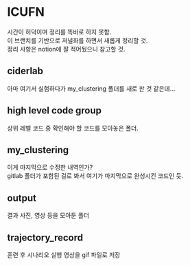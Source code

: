 # ICUFN
시간이 허덕이며 정리를 똑바로 하지 못함.  
이 브랜치를 기반으로 저널화를 하면서 새롭게 정리할 것.  
정리 사항은 notion에 잘 적어뒀으니 참고할 것. 

## ciderlab
아마 여기서 실험하다가 my_clustering 폴더를 새로 판 것 같은데... 

## high level code group  
상위 레벨 코드 중 확인해야 할 코드를 모아놓은 폴더.  

## my_clustering  
이게 마지막으로 수정한 내역인가?  
gitlab 폴더가 포함된 걸로 봐서 여기가 마지막으로 완성시킨 코드인 듯. 

## output  
결과 사진, 영상 등을 모아둔 폴더  

## trajectory_record
훈련 후 시나리오 실행 영상을 gif 파일로 저장
